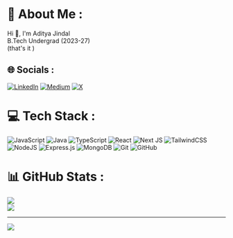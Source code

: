 # 💫 About Me :
Hi 👋, I'm Aditya Jindal  <br> B.Tech Undergrad (2023-27)<br> (that's it )


## 🌐 Socials :
[![LinkedIn](https://img.shields.io/badge/LinkedIn-%230077B5.svg?logo=linkedin&logoColor=white)](https://linkedin.com/in/aditya-jindal-5232b0260) [![Medium](https://img.shields.io/badge/Medium-12100E?logo=medium&logoColor=white)](https://medium.com/@AdityaJindal23) [![X](https://img.shields.io/badge/X-black.svg?logo=X&logoColor=white)](https://x.com/AdityaJindal23) 

# 💻 Tech Stack :
 ![JavaScript](https://img.shields.io/badge/javascript-%23323330.svg?style=for-the-badge&logo=javascript&logoColor=%23F7DF1E)
  ![Java](https://img.shields.io/badge/java-%23ED8B00.svg?style=for-the-badge&logo=openjdk&logoColor=white) 
 ![TypeScript](https://img.shields.io/badge/typescript-%23007ACC.svg?style=for-the-badge&logo=typescript&logoColor=white) 
 ![React](https://img.shields.io/badge/react-%2320232a.svg?style=for-the-badge&logo=react&logoColor=%2361DAFB) 
 ![Next JS](https://img.shields.io/badge/Next-black?style=for-the-badge&logo=next.js&logoColor=white) 
 ![TailwindCSS](https://img.shields.io/badge/tailwindcss-%2338B2AC.svg?style=for-the-badge&logo=tailwind-css&logoColor=white)
 ![NodeJS](https://img.shields.io/badge/node.js-6DA55F?style=for-the-badge&logo=node.js&logoColor=white) 
 ![Express.js](https://img.shields.io/badge/express.js-%23404d59.svg?style=for-the-badge&logo=express&logoColor=%2361DAFB) 
 ![MongoDB](https://img.shields.io/badge/MongoDB-%234ea94b.svg?style=for-the-badge&logo=mongodb&logoColor=white) 
 ![Git](https://img.shields.io/badge/git-%23F05033.svg?style=for-the-badge&logo=git&logoColor=white) 
 ![GitHub](https://img.shields.io/badge/github-%23121011.svg?style=for-the-badge&logo=github&logoColor=white) 
 
# 📊 GitHub Stats :
![](https://github-readme-stats.vercel.app/api?username=AdityaJ2305&theme=tokyonight&hide_border=false&include_all_commits=true&count_private=false) <br/>
![](https://github-readme-stats.vercel.app/api/top-langs/?username=AdityaJ2305&theme=tokyonight&hide_border=false&include_all_commits=true&count_private=false&layout=compact)

---
[![](https://visitcount.itsvg.in/api?id=AdityaJ2305&icon=0&color=0)](https://visitcount.itsvg.in)


